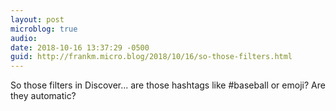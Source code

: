 ```yaml
---
layout: post
microblog: true
audio: 
date: 2018-10-16 13:37:29 -0500
guid: http://frankm.micro.blog/2018/10/16/so-those-filters.html
---
```

So those filters in Discover... are those hashtags like #baseball or emoji? Are they automatic?
